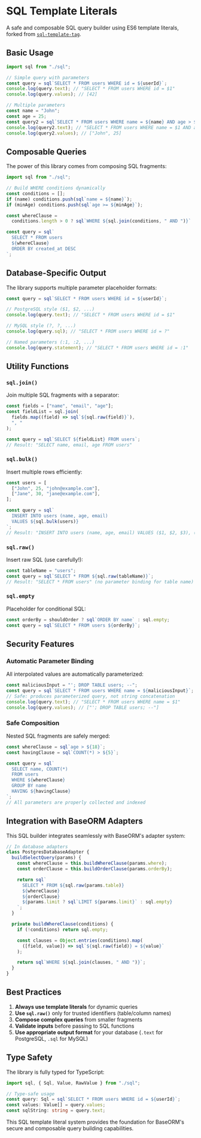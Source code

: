 # SQL Template Literals

A safe and composable SQL query builder using ES6 template literals, forked from [`sql-template-tag`](https://github.com/blakeembrey/sql-template-tag).

## Basic Usage

```typescript
import sql from "./sql";

// Simple query with parameters
const query = sql`SELECT * FROM users WHERE id = ${userId}`;
console.log(query.text); // "SELECT * FROM users WHERE id = $1"
console.log(query.values); // [42]

// Multiple parameters
const name = "John";
const age = 25;
const query2 = sql`SELECT * FROM users WHERE name = ${name} AND age > ${age}`;
console.log(query2.text); // "SELECT * FROM users WHERE name = $1 AND age > $2"
console.log(query2.values); // ["John", 25]
```

## Composable Queries

The power of this library comes from composing SQL fragments:

```typescript
import sql from "./sql";

// Build WHERE conditions dynamically
const conditions = [];
if (name) conditions.push(sql`name = ${name}`);
if (minAge) conditions.push(sql`age >= ${minAge}`);

const whereClause =
  conditions.length > 0 ? sql`WHERE ${sql.join(conditions, " AND ")}` : sql``;

const query = sql`
  SELECT * FROM users 
  ${whereClause}
  ORDER BY created_at DESC
`;
```

## Database-Specific Output

The library supports multiple parameter placeholder formats:

```typescript
const query = sql`SELECT * FROM users WHERE id = ${userId}`;

// PostgreSQL style ($1, $2, ...)
console.log(query.text); // "SELECT * FROM users WHERE id = $1"

// MySQL style (?, ?, ...)
console.log(query.sql); // "SELECT * FROM users WHERE id = ?"

// Named parameters (:1, :2, ...)
console.log(query.statement); // "SELECT * FROM users WHERE id = :1"
```

## Utility Functions

### `sql.join()`

Join multiple SQL fragments with a separator:

```typescript
const fields = ["name", "email", "age"];
const fieldList = sql.join(
  fields.map((field) => sql`${sql.raw(field)}`),
  ", "
);

const query = sql`SELECT ${fieldList} FROM users`;
// Result: "SELECT name, email, age FROM users"
```

### `sql.bulk()`

Insert multiple rows efficiently:

```typescript
const users = [
  ["John", 25, "john@example.com"],
  ["Jane", 30, "jane@example.com"],
];

const query = sql`
  INSERT INTO users (name, age, email) 
  VALUES ${sql.bulk(users)}
`;
// Result: "INSERT INTO users (name, age, email) VALUES ($1, $2, $3), ($4, $5, $6)"
```

### `sql.raw()`

Insert raw SQL (use carefully!):

```typescript
const tableName = "users";
const query = sql`SELECT * FROM ${sql.raw(tableName)}`;
// Result: "SELECT * FROM users" (no parameter binding for table name)
```

### `sql.empty`

Placeholder for conditional SQL:

```typescript
const orderBy = shouldOrder ? sql`ORDER BY name` : sql.empty;
const query = sql`SELECT * FROM users ${orderBy}`;
```

## Security Features

### Automatic Parameter Binding

All interpolated values are automatically parameterized:

```typescript
const maliciousInput = "'; DROP TABLE users; --";
const query = sql`SELECT * FROM users WHERE name = ${maliciousInput}`;
// Safe: produces parameterized query, not string concatenation
console.log(query.text); // "SELECT * FROM users WHERE name = $1"
console.log(query.values); // ["'; DROP TABLE users; --"]
```

### Safe Composition

Nested SQL fragments are safely merged:

```typescript
const whereClause = sql`age > ${18}`;
const havingClause = sql`COUNT(*) > ${5}`;

const query = sql`
  SELECT name, COUNT(*) 
  FROM users 
  WHERE ${whereClause}
  GROUP BY name 
  HAVING ${havingClause}
`;
// All parameters are properly collected and indexed
```

## Integration with BaseORM Adapters

This SQL builder integrates seamlessly with BaseORM's adapter system:

```typescript
// In database adapters
class PostgresDatabaseAdapter {
  buildSelectQuery(params) {
    const whereClause = this.buildWhereClause(params.where);
    const orderClause = this.buildOrderClause(params.orderBy);

    return sql`
      SELECT * FROM ${sql.raw(params.table)}
      ${whereClause}
      ${orderClause}
      ${params.limit ? sql`LIMIT ${params.limit}` : sql.empty}
    `;
  }

  private buildWhereClause(conditions) {
    if (!conditions) return sql.empty;

    const clauses = Object.entries(conditions).map(
      ([field, value]) => sql`${sql.raw(field)} = ${value}`
    );

    return sql`WHERE ${sql.join(clauses, " AND ")}`;
  }
}
```

## Best Practices

1. **Always use template literals** for dynamic queries
2. **Use `sql.raw()`** only for trusted identifiers (table/column names)
3. **Compose complex queries** from smaller fragments
4. **Validate inputs** before passing to SQL functions
5. **Use appropriate output format** for your database (`.text` for PostgreSQL, `.sql` for MySQL)

## Type Safety

The library is fully typed for TypeScript:

```typescript
import sql, { Sql, Value, RawValue } from "./sql";

// Type-safe usage
const query: Sql = sql`SELECT * FROM users WHERE id = ${userId}`;
const values: Value[] = query.values;
const sqlString: string = query.text;
```

This SQL template literal system provides the foundation for BaseORM's secure and composable query building capabilities.

